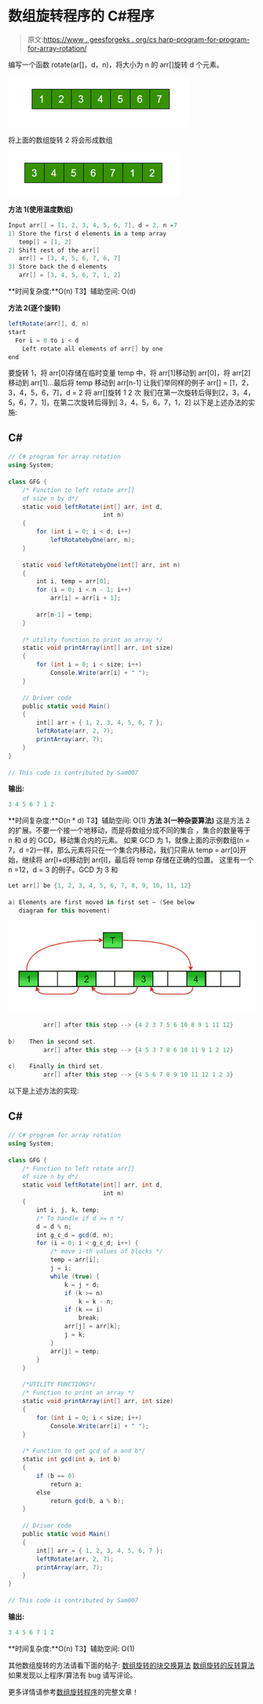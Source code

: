 # 数组旋转程序的 C#程序

> 原文:[https://www . geesforgeks . org/cs harp-program-for-program-for-array-rotation/](https://www.geeksforgeeks.org/csharp-program-for-program-for-array-rotation/)

编写一个函数 rotate(ar[]，d，n)，将大小为 n 的 arr[]旋转 d 个元素。

![Array](img/2977f0e946a3bb34a3b4fd46d9b0fc5e.png)

将上面的数组旋转 2 将会形成数组

![ArrayRotation1](img/bc7352a2ba78ed382cec52dde78d1e6f.png)

**方法 1(使用温度数组)**

```cs
Input arr[] = [1, 2, 3, 4, 5, 6, 7], d = 2, n =7
1) Store the first d elements in a temp array
   temp[] = [1, 2]
2) Shift rest of the arr[]
   arr[] = [3, 4, 5, 6, 7, 6, 7]
3) Store back the d elements
   arr[] = [3, 4, 5, 6, 7, 1, 2]
```

**时间复杂度:**O(n)
T3】辅助空间: O(d)

**方法 2(逐个旋转)**

```cs
leftRotate(arr[], d, n)
start
  For i = 0 to i < d
    Left rotate all elements of arr[] by one
end
```

要旋转 1，将 arr[0]存储在临时变量 temp 中，将 arr[1]移动到 arr[0]，将 arr[2]移动到 arr[1]…最后将 temp 移动到 arr[n-1]
让我们举同样的例子 arr[] = [1，2，3，4，5，6，7]，d = 2
将 arr[]旋转 1 2 次
我们在第一次旋转后得到[2，3，4，5，6，7，1]，在第二次旋转后得到[ 3，4，5，6，7，1，2]
以下是上述办法的实施:

## C#

```cs
// C# program for array rotation
using System;

class GFG {
    /* Function to left rotate arr[]
    of size n by d*/
    static void leftRotate(int[] arr, int d,
                           int n)
    {
        for (int i = 0; i < d; i++)
            leftRotatebyOne(arr, n);
    }

    static void leftRotatebyOne(int[] arr, int n)
    {
        int i, temp = arr[0];
        for (i = 0; i < n - 1; i++)
            arr[i] = arr[i + 1];

        arr[n-1] = temp;
    }

    /* utility function to print an array */
    static void printArray(int[] arr, int size)
    {
        for (int i = 0; i < size; i++)
            Console.Write(arr[i] + " ");
    }

    // Driver code
    public static void Main()
    {
        int[] arr = { 1, 2, 3, 4, 5, 6, 7 };
        leftRotate(arr, 2, 7);
        printArray(arr, 7);
    }
}

// This code is contributed by Sam007
```

**输出:**

```cs
3 4 5 6 7 1 2 
```

**时间复杂度:**O(n * d)
T3】辅助空间: O(1)
**方法 3(一种杂耍算法)**
这是方法 2 的扩展。不要一个接一个地移动，而是将数组分成不同的集合
，集合的数量等于 n 和 d 的 GCD，移动集合内的元素。
如果 GCD 为 1，就像上面的示例数组(n = 7，d =2)一样，那么元素将只在一个集合内移动，我们只需从 temp = arr[0]开始，继续将 arr[I+d]移动到 arr[I]，最后将 temp 存储在正确的位置。
这里有一个 n =12，d = 3 的例子。GCD 为 3 和

```cs
Let arr[] be {1, 2, 3, 4, 5, 6, 7, 8, 9, 10, 11, 12}

a) Elements are first moved in first set – (See below 
   diagram for this movement)
```

![](img/c27e607259a2ae2b6b4e245c00dc44b5.png)

```cs
          arr[] after this step --> {4 2 3 7 5 6 10 8 9 1 11 12}

b)    Then in second set.
          arr[] after this step --> {4 5 3 7 8 6 10 11 9 1 2 12}

c)    Finally in third set.
          arr[] after this step --> {4 5 6 7 8 9 10 11 12 1 2 3}
```

以下是上述方法的实现:

## C#

```cs
// C# program for array rotation
using System;

class GFG {
    /* Function to left rotate arr[]
    of size n by d*/
    static void leftRotate(int[] arr, int d,
                           int n)
    {
        int i, j, k, temp;
        /* To handle if d >= n */
        d = d % n;
        int g_c_d = gcd(d, n);
        for (i = 0; i < g_c_d; i++) {
            /* move i-th values of blocks */
            temp = arr[i];
            j = i;
            while (true) {
                k = j + d;
                if (k >= n)
                    k = k - n;
                if (k == i)
                    break;
                arr[j] = arr[k];
                j = k;
            }
            arr[j] = temp;
        }
    }

    /*UTILITY FUNCTIONS*/
    /* Function to print an array */
    static void printArray(int[] arr, int size)
    {
        for (int i = 0; i < size; i++)
            Console.Write(arr[i] + " ");
    }

    /* Function to get gcd of a and b*/
    static int gcd(int a, int b)
    {
        if (b == 0)
            return a;
        else
            return gcd(b, a % b);
    }

    // Driver code
    public static void Main()
    {
        int[] arr = { 1, 2, 3, 4, 5, 6, 7 };
        leftRotate(arr, 2, 7);
        printArray(arr, 7);
    }
}

// This code is contributed by Sam007
```

**输出:**

```cs
3 4 5 6 7 1 2 
```

**时间复杂度:**O(n)
T3】辅助空间: O(1)

其他数组旋转的方法请看下面的帖子:
[数组旋转的块交换算法](https://www.geeksforgeeks.org/block-swap-algorithm-for-array-rotation/)
[数组旋转的反转算法](https://www.geeksforgeeks.org/program-for-array-rotation-continued-reversal-algorithm/)
如果发现以上程序/算法有 bug 请写评论。

更多详情请参考[数组旋转程序](https://www.geeksforgeeks.org/array-rotation/)的完整文章！